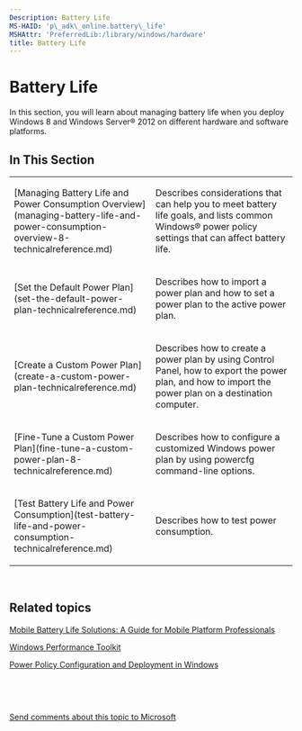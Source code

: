 ```yaml
---
Description: Battery Life
MS-HAID: 'p\_adk\_online.battery\_life'
MSHAttr: 'PreferredLib:/library/windows/hardware'
title: Battery Life
---
```


# Battery Life


In this section, you will learn about managing battery life when you deploy Windows 8 and Windows Server® 2012 on different hardware and software platforms.

## <span id="In_This_Section"></span><span id="in_this_section"></span><span id="IN_THIS_SECTION"></span>In This Section


<table>
<colgroup>
<col width="50%" />
<col width="50%" />
</colgroup>
<tbody>
<tr class="odd">
<td align="left"><p>[Managing Battery Life and Power Consumption Overview](managing-battery-life-and-power-consumption-overview-8-technicalreference.md)</p></td>
<td align="left"><p>Describes considerations that can help you to meet battery life goals, and lists common Windows® power policy settings that can affect battery life.</p></td>
</tr>
<tr class="even">
<td align="left"><p>[Set the Default Power Plan](set-the-default-power-plan-technicalreference.md)</p></td>
<td align="left"><p>Describes how to import a power plan and how to set a power plan to the active power plan.</p></td>
</tr>
<tr class="odd">
<td align="left"><p>[Create a Custom Power Plan](create-a-custom-power-plan-technicalreference.md)</p></td>
<td align="left"><p>Describes how to create a power plan by using Control Panel, how to export the power plan, and how to import the power plan on a destination computer.</p></td>
</tr>
<tr class="even">
<td align="left"><p>[Fine-Tune a Custom Power Plan](fine-tune-a-custom-power-plan-8-technicalreference.md)</p></td>
<td align="left"><p>Describes how to configure a customized Windows power plan by using powercfg command-line options.</p></td>
</tr>
<tr class="odd">
<td align="left"><p>[Test Battery Life and Power Consumption](test-battery-life-and-power-consumption-technicalreference.md)</p></td>
<td align="left"><p>Describes how to test power consumption.</p></td>
</tr>
</tbody>
</table>

 

## <span id="related_topics"></span>Related topics


[Mobile Battery Life Solutions: A Guide for Mobile Platform Professionals](http://go.microsoft.com/fwlink/?LinkId=209929)

[Windows Performance Toolkit](http://go.microsoft.com/fwlink/p/?linkid=210214)

[Power Policy Configuration and Deployment in Windows](http://go.microsoft.com/fwlink/p/?linkid=129584)

 

 

[Send comments about this topic to Microsoft](mailto:wsddocfb@microsoft.com?subject=Documentation%20feedback%20%5Bp_adk_online\p_adk_online%5D:%20Battery%20Life%20%20RELEASE:%20%284/11/2016%29&body=%0A%0APRIVACY%20STATEMENT%0A%0AWe%20use%20your%20feedback%20to%20improve%20the%20documentation.%20We%20don't%20use%20your%20email%20address%20for%20any%20other%20purpose,%20and%20we'll%20remove%20your%20email%20address%20from%20our%20system%20after%20the%20issue%20that%20you're%20reporting%20is%20fixed.%20While%20we're%20working%20to%20fix%20this%20issue,%20we%20might%20send%20you%20an%20email%20message%20to%20ask%20for%20more%20info.%20Later,%20we%20might%20also%20send%20you%20an%20email%20message%20to%20let%20you%20know%20that%20we've%20addressed%20your%20feedback.%0A%0AFor%20more%20info%20about%20Microsoft's%20privacy%20policy,%20see%20http://privacy.microsoft.com/default.aspx. "Send comments about this topic to Microsoft")




